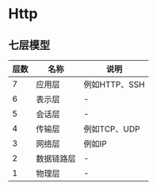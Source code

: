 # Http

## 七层模型

层数 |   名称   | 说明
-------| ---------- | ---------
7      | 应用层 | 例如HTTP、SSH
6      | 表示层 | - 
5      | 会话层 | - 
4      | 传输层 | 例如TCP、UDP
3      | 网络层 | 例如IP
2      | 数据链路层 | - 
1      | 物理层 | - 

